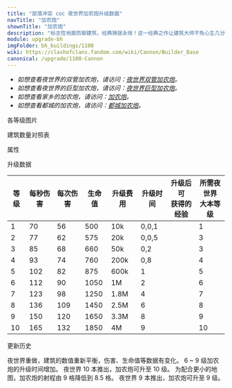 ```yaml
---
title: "部落冲突 coc 夜世界加农炮升级数据"
navTitle: "加农炮"
shownTitle: "加农炮"
description: "标志性地面防御建筑，经典铸就永恒！这一经典之作让建筑大师不免心生几分感怀。"
module: upgrade-bh
imgFolder: bh_buildings/1100
wiki: https://clashofclans.fandom.com/wiki/Cannon/Builder_Base
canonical: /upgrade/1100-Cannon
---
```


- *如想查看夜世界的双管加农炮，请访问：[夜世界双管加农炮](/upgrade/1101-Double-Cannon)。*
- *如想查看夜世界的巨型加农炮，请访问：[夜世界巨型加农炮](/upgrade/110a-Giant-Cannon)。*
- *如想查看家乡的加农炮，请访问：[加农炮](/upgrade/0301-Cannon)。*
- *如想查看都城的加农炮，请访问：[都城加农炮](/upgrade/2201-Cannon)。*

<UnitInfo :folder="$frontmatter.imgFolder" imgSrc="Cannon10.png" :imgAlt="$frontmatter.navTitle" :description="$frontmatter.description" :isSmallImg="true" />

<SmallTitle>各等级图片</SmallTitle>

<Panel>
    <UnitImgGroup :folder="$frontmatter.imgFolder">
        <UnitImg imgTitle="1 级" imgSrc="Cannon1.png" />
        <UnitImg imgTitle="2 级" imgSrc="Cannon2.png" />
        <UnitImg imgTitle="3 级" imgSrc="Cannon3.png" />
        <UnitImg imgTitle="4 级" imgSrc="Cannon4.png" />
        <UnitImg imgTitle="5 级" imgSrc="Cannon5.png" />
        <UnitImg imgTitle="6 级" imgSrc="Cannon6.png" />
        <UnitImg imgTitle="7 级" imgSrc="Cannon7.png" />
        <UnitImg imgTitle="8 级" imgSrc="Cannon8.png" />
        <UnitImg imgTitle="9 级" imgSrc="Cannon9.png" />
        <UnitImg imgTitle="10 级" imgSrc="Cannon10.png" />
    </UnitImgGroup>
</Panel>

<SmallTitle>建筑数量对照表</SmallTitle>

<BuildingNum>
    <BuildingNumRow title="大本等级" num="1 - 2, 3 - 6, 7 - 10" />
    <BuildingNumRow title="建筑数量" num="    1,     2,      3" />
</BuildingNum>

<SmallTitle>属性</SmallTitle>

<UnitProperties>
    <UnitProperty pKey="占地面积" pValue="3×3" />
    <UnitProperty pKey="判定面积" pValue="2×2" :isJudgeSquare="true" />
    <UnitProperty pKey="伤害类型" pValue="单体伤害" />
    <UnitProperty pKey="攻击的目标" pValue="仅地面目标" />
    <UnitProperty pKey="射程" pValue="8.5 格" />
    <UnitProperty pKey="攻速" pValue="0.8 秒/次" />
</UnitProperties>

<SmallTitle>升级数据</SmallTitle>

<script setup>
const tableExtraInfo = [
    {
        "column": 4,
        "type": "cost",
        "gpClass": "building",
        "icon": "Gold2"
    },
    {
        "column": 5,
        "type": "time",
        "gpClass": "building"
    },
    {
        "column": 6,
        "type": "exp",
        "icon": "Exp"
    }
];
</script>

<UnitTable :tableExtraInfo="tableExtraInfo">

| 等级 | 每秒伤害 | 每次伤害 | 生命值 | 升级费用 | 升级时间 |升级后可<br>获得的经验|所需夜世界<br>大本等级|
|  --- |   ---   |   ---   |  ---   |   ---   |    ---  |         ---         |         ---        |
|   1  |    70   |    56   |   500  |   10k   |  0,0,1  |                     |          1         |
|   2  |    77   |    62   |   575  |   20k   |  0,0,5  |                     |          3         |
|   3  |    85   |    68   |   660  |   50k   |  0,2    |                     |          3         |
|   4  |    93   |    74   |   760  |  200k   |  0,8    |                     |          4         |
|   5  |   102   |    82   |   875  |  600k   |  1      |                     |          5         |
|   6  |   112   |    90   |  1050  |    1M   |  2      |                     |          6         |
|   7  |   123   |    98   |  1250  |  1.8M   |  4      |                     |          7         |
|   8  |   136   |   109   |  1450  |  2.5M   |  6      |                     |          8         |
|   9  |   150   |   120   |  1650  |  3.3M   |  8      |                     |          9         |
|  10  |   165   |   132   |  1850  |    4M   |  9      |                     |         10         |
</UnitTable>

<SmallTitle>更新历史</SmallTitle>

<Timeline>
    <TimelineItem date="2023/05/15">
        <TimelineRow>夜世界重做，建筑的数值重新平衡，伤害、生命值等数据有变化。</TimelineRow>
        <TimelineRow>6 ~ 9 级加农炮的升级时间增加。</TimelineRow>
        <TimelineRow>夜世界 10 本推出，加农炮可升至 10 级。</TimelineRow>
        <TimelineRow>为配合更小的地图，加农炮的射程由 9 格降低到 8.5 格。</TimelineRow>
    </TimelineItem>
    <TimelineItem date="2019/06/18">
        <TimelineRow>夜世界 9 本推出，加农炮可升至 9 级。</TimelineRow>
    </TimelineItem>
    <TimelineItem :historyBottom="true" />
</Timeline>